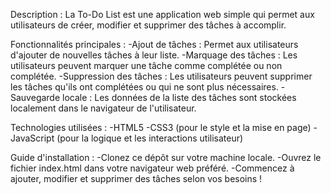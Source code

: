 Description :
La To-Do List est une application web simple qui permet aux utilisateurs de créer, modifier et supprimer des tâches à accomplir.

Fonctionnalités principales :
-Ajout de tâches : Permet aux utilisateurs d'ajouter de nouvelles tâches à leur liste.
-Marquage des tâches : Les utilisateurs peuvent marquer une tâche comme complétée ou non complétée.
-Suppression des tâches : Les utilisateurs peuvent supprimer les tâches qu'ils ont complétées ou qui ne sont plus nécessaires.
-Sauvegarde locale : Les données de la liste des tâches sont stockées localement dans le navigateur de l'utilisateur.

Technologies utilisées :
-HTML5
-CSS3 (pour le style et la mise en page)
-JavaScript (pour la logique et les interactions utilisateur)

Guide d'installation :
-Clonez ce dépôt sur votre machine locale.
-Ouvrez le fichier index.html dans votre navigateur web préféré.
-Commencez à ajouter, modifier et supprimer des tâches selon vos besoins !
